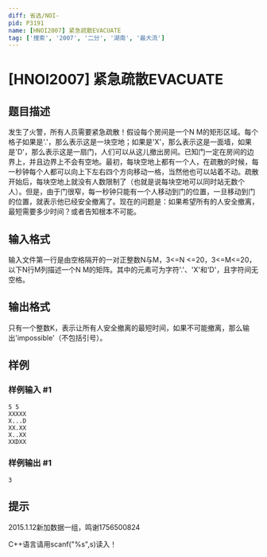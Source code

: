 ```yaml
---
diff: 省选/NOI-
pid: P3191
name: [HNOI2007] 紧急疏散EVACUATE
tag: ['搜索', '2007', '二分', '湖南', '最大流']
---
```

# [HNOI2007] 紧急疏散EVACUATE
## 题目描述

发生了火警，所有人员需要紧急疏散！假设每个房间是一个N M的矩形区域。每个格子如果是'.'，那么表示这是一块空地；如果是'X'，那么表示这是一面墙，如果是'D'，那么表示这是一扇门，人们可以从这儿撤出房间。已知门一定在房间的边界上，并且边界上不会有空地。最初，每块空地上都有一个人，在疏散的时候，每一秒钟每个人都可以向上下左右四个方向移动一格，当然他也可以站着不动。疏散开始后，每块空地上就没有人数限制了（也就是说每块空地可以同时站无数个人）。但是，由于门很窄，每一秒钟只能有一个人移动到门的位置，一旦移动到门的位置，就表示他已经安全撤离了。现在的问题是：如果希望所有的人安全撤离，最短需要多少时间？或者告知根本不可能。

## 输入格式

输入文件第一行是由空格隔开的一对正整数N与M，3<=N <=20，3<=M<=20，以下N行M列描述一个N M的矩阵。其中的元素可为字符'.'、'X'和'D'，且字符间无空格。

## 输出格式

只有一个整数K，表示让所有人安全撤离的最短时间，如果不可能撤离，那么输出'impossible'（不包括引号）。

## 样例

### 样例输入 #1
```
5 5
XXXXX
X...D
XX.XX
X..XX
XXDXX
```
### 样例输出 #1
```
3
```
## 提示

2015.1.12新加数据一组，鸣谢1756500824

C++语言请用scanf("%s",s)读入！

